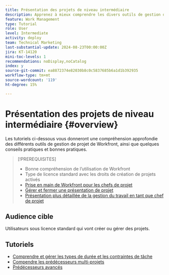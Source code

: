 ```yaml
---
title: Présentation des projets de niveau intermédiaire
description: Apprenez à mieux comprendre les divers outils de gestion de projet de Workfront, ainsi que quelques conseils pratiques et bonnes pratiques.
feature: Work Management
type: Tutorial
role: User
level: Intermediate
activity: deploy
team: Technical Marketing
last-substantial-update: 2024-08-23T00:00:00Z
jira: KT-14120
mini-toc-levels: 1
recommendations: noDisplay,noCatalog
index: y
source-git-commit: ea8872374e82030b8c0c5837685b6a1d1b392935
workflow-type: tm+mt
source-wordcount: '119'
ht-degree: 15%

---
```



# Présentation des projets de niveau intermédiaire {#overview}

Les tutoriels ci-dessous vous donneront une compréhension approfondie des différents outils de gestion de projet de Workfront, ainsi que quelques conseils pratiques et bonnes pratiques.

>[!PREREQUISITES]
>
>* Bonne compréhension de l’utilisation de Workfront
>* Type de licence standard avec les droits de création de projets activés
>* [Prise en main de Workfront pour les chefs de projet ](https://experienceleague.adobe.com/?recommended=Workfront-U-1-2022.1.planners)
>* [Gérer et fermer une présentation de projet](https://experienceleague.adobe.com/?recommended=Workfront-U-1-2022.2.planners)
>* [Présentation plus détaillée de la gestion du travail en tant que chef de projet](https://experienceleague.adobe.com/?recommended=Workfront-U-1-2022.3.planners)

## Audience cible

Utilisateurs sous licence standard qui vont créer ou gérer des projets.

## Tutoriels

* [Comprendre et gérer les types de durée et les contraintes de tâche](/help/manage-work/intermediate-projects/understand-and-manage-duration-types-and-task-constraints.md)
* [Compendre les prédécesseurs multi-projets](/help/manage-work/intermediate-projects/understand-cross-project-predecessors.md)
* [Prédécesseurs avancés](/help/manage-work/intermediate-projects/advanced-predecessors.md)
